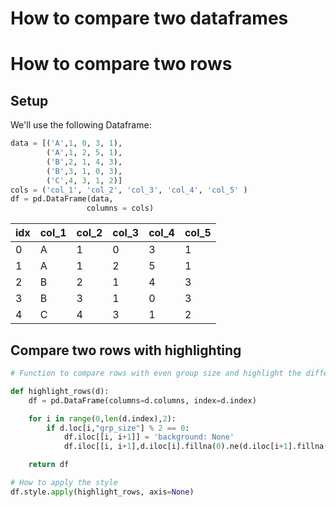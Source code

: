 # How to compare two dataframes

# How to compare two rows

## Setup

We'll use the following Dataframe:

```python
data = [('A',1, 0, 3, 1),
        ('A',1, 2, 5, 1),
        ('B',2, 1, 4, 3),
        ('B',3, 1, 0, 3),
        ('C',4, 3, 1, 2)]
cols = ('col_1', 'col_2', 'col_3', 'col_4', 'col_5' )
df = pd.DataFrame(data,
                 columns = cols)
```

| idx | col_1 | col_2 | col_3 | col_4 | col_5 |
| --- | ----- | ----- | ----- | ----- | ----- |
| 0   | A     | 1     | 0     | 3     | 1     |
| 1   | A     | 1     | 2     | 5     | 1     |
| 2   | B     | 2     | 1     | 4     | 3     |
| 3   | B     | 3     | 1     | 0     | 3     |
| 4   | C     | 4     | 3     | 1     | 2     |

## Compare two rows with highlighting

```python
# Function to compare rows with even group size and highlight the differences.

def highlight_rows(d):
    df = pd.DataFrame(columns=d.columns, index=d.index)

    for i in range(0,len(d.index),2):
        if d.loc[i,"grp_size"] % 2 == 0:
            df.iloc[[i, i+1]] = 'background: None'
            df.iloc[[i, i+1],d.iloc[i].fillna(0).ne(d.iloc[i+1].fillna(0))] = 'background-color: yellow'

    return df

# How to apply the style
df.style.apply(highlight_rows, axis=None)
```
